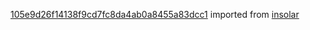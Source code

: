 [105e9d26f14138f9cd7fc8da4ab0a8455a83dcc1](https://github.com/insolar/insolar/commit/105e9d26f14138f9cd7fc8da4ab0a8455a83dcc1) imported from [insolar](https://github.com/insolar/insolar)
